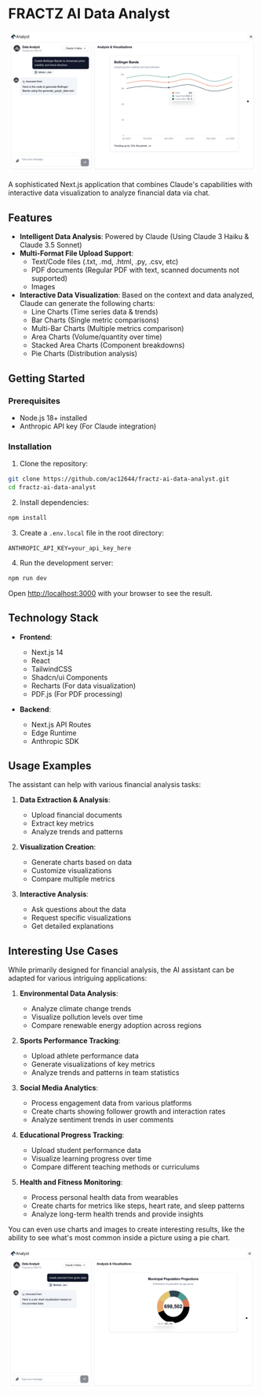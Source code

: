 # FRACTZ AI Data Analyst

![hero](public/hero.png)

A sophisticated Next.js application that combines Claude's capabilities with interactive data visualization to analyze financial data via chat.

## Features

- **Intelligent Data Analysis**: Powered by Claude (Using Claude 3 Haiku & Claude 3.5 Sonnet)
- **Multi-Format File Upload Support**:
  - Text/Code files (.txt, .md, .html, .py, .csv, etc)
  - PDF documents (Regular PDF with text, scanned documents not supported)
  - Images
- **Interactive Data Visualization**: Based on the context and data analyzed, Claude can generate the following charts:
  - Line Charts (Time series data & trends)
  - Bar Charts (Single metric comparisons)
  - Multi-Bar Charts (Multiple metrics comparison)
  - Area Charts (Volume/quantity over time)
  - Stacked Area Charts (Component breakdowns)
  - Pie Charts (Distribution analysis)

## Getting Started

### Prerequisites

- Node.js 18+ installed
- Anthropic API key (For Claude integration)

### Installation

1. Clone the repository:

```bash
git clone https://github.com/ac12644/fractz-ai-data-analyst.git
cd fractz-ai-data-analyst
```

2. Install dependencies:

```bash
npm install
```

3. Create a `.env.local` file in the root directory:

```env
ANTHROPIC_API_KEY=your_api_key_here
```

4. Run the development server:

```bash
npm run dev
```

Open [http://localhost:3000](http://localhost:3000) with your browser to see the result.

## Technology Stack

- **Frontend**:

  - Next.js 14
  - React
  - TailwindCSS
  - Shadcn/ui Components
  - Recharts (For data visualization)
  - PDF.js (For PDF processing)

- **Backend**:
  - Next.js API Routes
  - Edge Runtime
  - Anthropic SDK

## Usage Examples

The assistant can help with various financial analysis tasks:

1. **Data Extraction & Analysis**:

   - Upload financial documents
   - Extract key metrics
   - Analyze trends and patterns

2. **Visualization Creation**:

   - Generate charts based on data
   - Customize visualizations
   - Compare multiple metrics

3. **Interactive Analysis**:
   - Ask questions about the data
   - Request specific visualizations
   - Get detailed explanations

## Interesting Use Cases

While primarily designed for financial analysis, the AI assistant can be adapted for various intriguing applications:

1. **Environmental Data Analysis**:

   - Analyze climate change trends
   - Visualize pollution levels over time
   - Compare renewable energy adoption across regions

2. **Sports Performance Tracking**:

   - Upload athlete performance data
   - Generate visualizations of key metrics
   - Analyze trends and patterns in team statistics

3. **Social Media Analytics**:

   - Process engagement data from various platforms
   - Create charts showing follower growth and interaction rates
   - Analyze sentiment trends in user comments

4. **Educational Progress Tracking**:

   - Upload student performance data
   - Visualize learning progress over time
   - Compare different teaching methods or curriculums

5. **Health and Fitness Monitoring**:
   - Process personal health data from wearables
   - Create charts for metrics like steps, heart rate, and sleep patterns
   - Analyze long-term health trends and provide insights

You can even use charts and images to create interesting results, like the ability to see what's most common inside a picture using a pie chart.

![Image Analysis](public/image-analysis.png)
